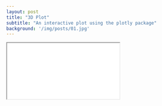```yaml
---
layout: post
title: "3D Plot"
subtitle: "An interactive plot using the plotly package"
background: '/img/posts/01.jpg'
---
```


<iframe src="/img/posts/Rent index Berlin.html"></iframe>
